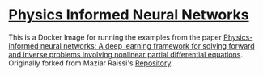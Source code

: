 # [Physics Informed Neural Networks](https://maziarraissi.github.io/PINNs/)

This is a Docker Image for running the examples from the paper [Physics-informed neural networks: A deep learning framework for solving forward and inverse problems involving nonlinear partial differential equations](https://www.sciencedirect.com/science/article/pii/S0021999118307125). Originally forked from Maziar Raissi's [Repository](https://github.com/maziarraissi/PINNs).